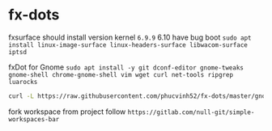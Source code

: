 # fx-dots

fxsurface
should install version kernel `6.9.9` 6.10 have bug boot
`sudo apt install linux-image-surface linux-headers-surface libwacom-surface iptsd`

fxDot for Gnome
`sudo apt install -y git dconf-editor gnome-tweaks gnome-shell chrome-gnome-shell vim wget curl net-tools ripgrep luarocks`

```bash
curl -L https://raw.githubusercontent.com/phucvinh52/fx-dots/master/gnome-shell-theme/install.py | python3 -
```

fork workspace from project follow `https://gitlab.com/null-git/simple-workspaces-bar`
